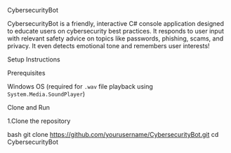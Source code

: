  CybersecurityBot

CybersecurityBot is a friendly, interactive C# console application designed to educate 
users on cybersecurity best practices. It responds to user input with relevant safety 
advice on topics like passwords, phishing, scams, and privacy. 
It even detects emotional tone and remembers user interests!


Setup Instructions

 Prerequisites

Windows OS (required for `.wav` file playback using `System.Media.SoundPlayer`)




 Clone and Run

1.Clone the repository

bash
git clone https://github.com/yourusername/CybersecurityBot.git
cd CybersecurityBot
